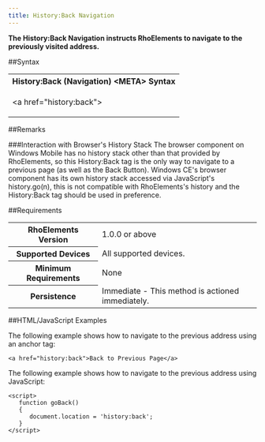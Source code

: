 ```yaml
---
title: History:Back Navigation
---
```



<b>
The History:Back Navigation instructs RhoElements to navigate to the previously visited address.
</b>

##Syntax

<table class="re-table"><tr><th class="tableHeading">History:Back (Navigation) &lt;META&gt; Syntax
</th></tr><tr><td class="clsSyntaxCells clsOddRow"><p>&lt;a href="history:back"&gt;</p></td></tr></table>








##Remarks


###Interaction with Browser's History Stack
The browser component on Windows Mobile has no history stack other than that provided by RhoElements, so this History:Back tag is the only way to navigate to a previous page (as well as the Back Button). Windows CE's browser component has its own history stack accessed via JavaScript's history.go(n), this is not compatible with RhoElements's history and the History:Back tag should be used in preference.




##Requirements

<table class="re-table"><tr><th class="tableHeading">RhoElements Version</th><td class="clsSyntaxCell clsEvenRow">1.0.0 or above
</td></tr><tr><th class="tableHeading">Supported Devices</th><td class="clsSyntaxCell clsOddRow">All supported devices.</td></tr><tr><th class="tableHeading">Minimum Requirements</th><td class="clsSyntaxCell clsOddRow">None</td></tr><tr><th class="tableHeading">Persistence</th><td class="clsSyntaxCell clsEvenRow">Immediate - This method is actioned immediately.</td></tr></table>


##HTML/JavaScript Examples

The following example shows how to navigate to the previous address using an anchor tag:

	<a href="history:back">Back to Previous Page</a>
	
The following example shows how to navigate to the previous address using JavaScript:

	<script>
	   function goBack()
	   {
	      document.location = 'history:back';
	   }
	</script>
	



